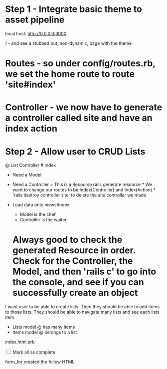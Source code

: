 # Step 1 - Integrate basic theme to asset pipeline
local host: http://0.0.0.0:3000

/ - and see a stubbed out, non-dynamic, page with the theme
  # Routes - so under config/routes.rb, we set the home route to route 'site#index'
  # Controller - we now have to generate a controller called site and have an index action

# Step 2 - Allow user to CRUD Lists
  @ List Controller 
    # Index
  - Need a Model
  - Need a Controller
    ~ This is a Recourse 
      rails generate resource
        * We want to change our routes to be Index(Controller) and Index(Action)
          * 'rails destroy controller site' to delete the site controller we made
  - Load data onto views/index
      * Model is the chef
      * Controller is the waiter 
      
      # Always good to check the generated Resource in order. Check for the Controller, the Model, and then 'rails c' to go into the console, and see if you can successfully create an object
I want user to be able to create lists. Then they should be able to add items to those lists. They should be able to navigate many lists and see each lists item
  * Lists model
    @ has many items
  * Items model 
    @ belongs to a list

index.html.erb
<section class='main'>
<!-- follow code was deleted-->
 <input id="toggle-all" class="toggle-all" type="checkbox">
      <label for="toggle-all">Mark all as complete</label>


form_for created the follow HTML
<form class="new_list" id="new_list" action="/lists" accept-charset="UTF-8" method="post"><input name="utf8" type="hidden" value="✓"><input type="hidden" name="authenticity_token" value="wvyAlkcFBX268kM7Jokk6rrvIHSvYjznzVvUC7suEsomMwyCbXwO7spXknODKikRWr1PLsAA4aDG/3UD4aY52A==">
</form>